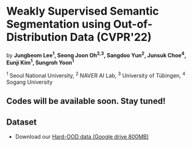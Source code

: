 # Weakly Supervised Semantic Segmentation using Out-of-Distribution Data (CVPR'22)

by **Jungbeom Lee<sup>1</sup>, Seong Joon Oh<sup>2,3</sup>, Sangdoo Yun<sup>2</sup>, Junsuk Choe<sup>4</sup>, Eunji Kim<sup>1</sup>, Sungroh Yoon<sup>1</sup>** 

<sup>1</sup> Seoul National University, <sup>2</sup> NAVER AI Lab, <sup>3</sup> University of Tübingen, <sup>4</sup> Sogang University


## Codes will be available soon. Stay tuned!

## Dataset
- Download our [Hard-OOD data (Google drive 800MB)](https://drive.google.com/file/d/1Zrwqiy-dt9aymtEzCt9qqWROMDj3EUUX)
